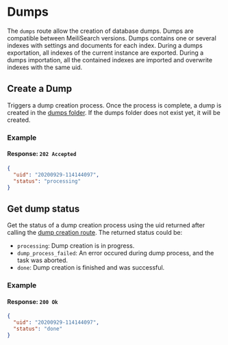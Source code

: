 # Dumps

The `dumps` route allow the creation of database dumps. Dumps are compatible between MeiliSearch versions.
Dumps contains one or several indexes with settings and documents for each index.
During a dumps exportation, all indexes of the current instance are exported.
During a dumps importation, all the contained indexes are imported and overwrite indexes with the same uid.

## Create a Dump

<RouteHighlighter method="POST" route="/dumps"/>

Triggers a dump creation process. Once the process is complete, a dump is created in the [dumps folder](/guides/advanced_guides/configuration.md#dumps-folder). If the dumps folder does not exist yet, it will be created.

### Example

<code-samples id="post_dump_1" />

#### Response: `202 Accepted`

```json
{
  "uid": "20200929-114144097",
  "status": "processing"
}
```

## Get dump status

<RouteHighlighter method="GET" route="/dumps/:dump_uid/status"/>

Get the status of a dump creation process using the uid returned after calling the [dump creation route](/references/dump.md#create-a-dump).
The returned status could be:

- `processing`: Dump creation is in progress.
- `dump_process_failed`: An error occured during dump process, and the task was aborted.
- `done`: Dump creation is finished and was successful.

### Example

<code-samples id="get_dump_status_1" />

#### Response: `200 Ok`

```json
{
  "uid": "20200929-114144097",
  "status": "done"
}
```
